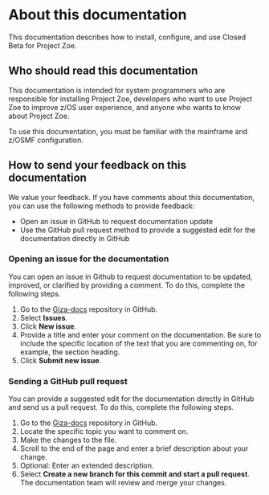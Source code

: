# About this documentation

This documentation describes how to install, configure, and use Closed Beta for Project Zoe.  

## Who should read this documentation

This documentation is intended for system programmers who are responsible for installing Project Zoe, developers who want to use Project Zoe to improve z/OS user experience, and anyone who wants to know about Project Zoe.

To use this documentation, you must be familiar with the mainframe and z/OSMF configuration.

## How to send your feedback on this documentation

We value your feedback. If you have comments about this documentation, you can use the following methods to provide feedback:

- Open an issue in GitHub to request documentation update
- Use the GitHub pull request method to provide a suggested edit for the documentation directly in GitHub

### Opening an issue for the documentation

You can open an issue in Github to request documentation to be updated, improved, or clarified by providing a comment. To do this, complete the following steps.

1. Go to the [Giza-docs](https://github.com/gizafoundation/Giza-docs) repository in GitHub.
2. Select **Issues**.
3. Click **New issue**.
4. Provide a title and enter your comment on the documentation. Be sure to include the specific location of the text that you are commenting on, for example, the section heading.
5. Click **Submit new issue**.

### Sending a GitHub pull request

You can provide a suggested edit for the documentation directly in GitHub and send us a pull request. To do this, complete the following steps.

1. Go to the [Giza-docs](https://github.com/gizafoundation/Giza-docs) repository in GitHub.
2. Locate the specific topic you want to comment on.
3. Make the changes to the file.
4. Scroll to the end of the page and enter a brief description about your change.
5. Optional: Enter an extended description.
6. Select **Create a new branch for this commit and start a pull request**. The documentation team will review and merge your changes.
